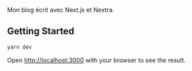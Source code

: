 Mon blog écrit avec Next.js et Nextra.

## Getting Started

```bash
yarn dev
```

Open [http://localhost:3000](http://localhost:3000) with your browser to see the result.
